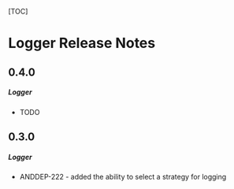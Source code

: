 [TOC]
# Logger Release Notes
## 0.4.0
##### Logger
* TODO
## 0.3.0
##### Logger
* ANDDEP-222 - added the ability to select a strategy for logging